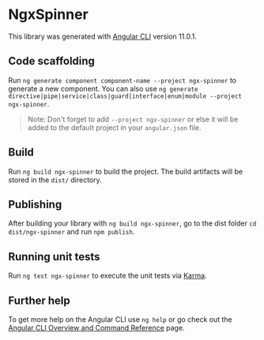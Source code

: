 # NgxSpinner

This library was generated with [Angular CLI](https://github.com/angular/angular-cli) version 11.0.1.

## Code scaffolding

Run `ng generate component component-name --project ngx-spinner` to generate a new component. You can also use `ng generate directive|pipe|service|class|guard|interface|enum|module --project ngx-spinner`.
> Note: Don't forget to add `--project ngx-spinner` or else it will be added to the default project in your `angular.json` file. 

## Build

Run `ng build ngx-spinner` to build the project. The build artifacts will be stored in the `dist/` directory.

## Publishing

After building your library with `ng build ngx-spinner`, go to the dist folder `cd dist/ngx-spinner` and run `npm publish`.

## Running unit tests

Run `ng test ngx-spinner` to execute the unit tests via [Karma](https://karma-runner.github.io).

## Further help

To get more help on the Angular CLI use `ng help` or go check out the [Angular CLI Overview and Command Reference](https://angular.io/cli) page.
